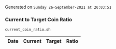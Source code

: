 Generated on `Sunday 26-September-2021 at 20:03:51`

### Current to Target Coin Ratio
`current_coin_ratio.sh`

Date|Current|Target|Ratio
---|---|---|---
